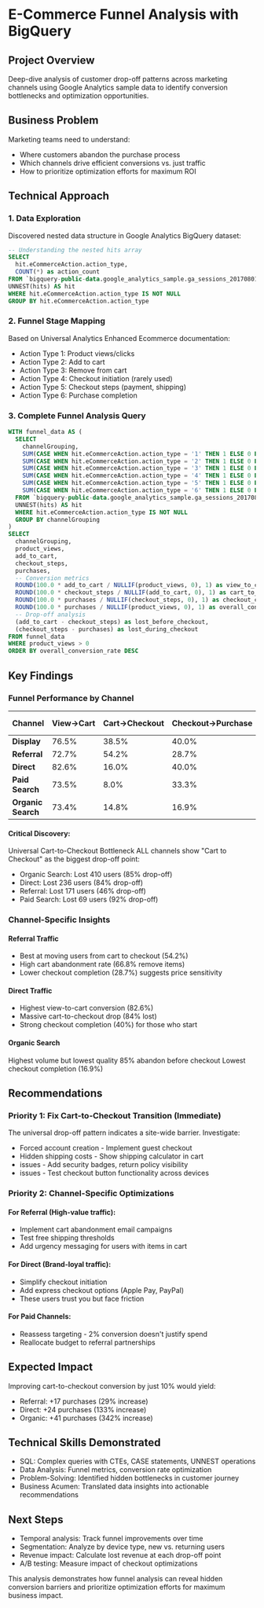 # E-Commerce Funnel Analysis with BigQuery

## Project Overview
Deep-dive analysis of customer drop-off patterns across marketing channels using Google Analytics sample data to identify conversion bottlenecks and optimization opportunities.

## Business Problem
Marketing teams need to understand:
- Where customers abandon the purchase process
- Which channels drive efficient conversions vs. just traffic
- How to prioritize optimization efforts for maximum ROI

## Technical Approach

### 1. Data Exploration
Discovered nested data structure in Google Analytics BigQuery dataset:
```sql
-- Understanding the nested hits array
SELECT 
  hit.eCommerceAction.action_type,
  COUNT(*) as action_count
FROM `bigquery-public-data.google_analytics_sample.ga_sessions_20170801`,
UNNEST(hits) AS hit
WHERE hit.eCommerceAction.action_type IS NOT NULL
GROUP BY hit.eCommerceAction.action_type
```

### 2. Funnel Stage Mapping
Based on Universal Analytics Enhanced Ecommerce documentation:

- Action Type 1: Product views/clicks
- Action Type 2: Add to cart
- Action Type 3: Remove from cart
- Action Type 4: Checkout initiation (rarely used)
- Action Type 5: Checkout steps (payment, shipping)
- Action Type 6: Purchase completion



### 3. Complete Funnel Analysis Query
```sql
WITH funnel_data AS (
  SELECT 
    channelGrouping,
    SUM(CASE WHEN hit.eCommerceAction.action_type = '1' THEN 1 ELSE 0 END) as product_views,
    SUM(CASE WHEN hit.eCommerceAction.action_type = '2' THEN 1 ELSE 0 END) as add_to_cart,
    SUM(CASE WHEN hit.eCommerceAction.action_type = '3' THEN 1 ELSE 0 END) as remove_from_cart,
    SUM(CASE WHEN hit.eCommerceAction.action_type = '4' THEN 1 ELSE 0 END) as checkout_start,
    SUM(CASE WHEN hit.eCommerceAction.action_type = '5' THEN 1 ELSE 0 END) as checkout_steps,
    SUM(CASE WHEN hit.eCommerceAction.action_type = '6' THEN 1 ELSE 0 END) as purchases
  FROM `bigquery-public-data.google_analytics_sample.ga_sessions_20170801`,
  UNNEST(hits) AS hit
  WHERE hit.eCommerceAction.action_type IS NOT NULL
  GROUP BY channelGrouping
)
SELECT 
  channelGrouping,
  product_views,
  add_to_cart,
  checkout_steps,
  purchases,
  -- Conversion metrics
  ROUND(100.0 * add_to_cart / NULLIF(product_views, 0), 1) as view_to_cart_rate,
  ROUND(100.0 * checkout_steps / NULLIF(add_to_cart, 0), 1) as cart_to_checkout_rate,
  ROUND(100.0 * purchases / NULLIF(checkout_steps, 0), 1) as checkout_completion_rate,
  ROUND(100.0 * purchases / NULLIF(product_views, 0), 1) as overall_conversion_rate,
  -- Drop-off analysis
  (add_to_cart - checkout_steps) as lost_before_checkout,
  (checkout_steps - purchases) as lost_during_checkout
FROM funnel_data
WHERE product_views > 0
ORDER BY overall_conversion_rate DESC
```

## Key Findings

### Funnel Performance by Channel

| Channel | View→Cart | Cart→Checkout | Checkout→Purchase | Overall Conversion |
|---------|-----------|---------------|-------------------|-------------------|
| **Display** | 76.5% | 38.5% | 40.0% | 11.8% |
| **Referral** | 72.7% | 54.2% | 28.7% | 11.3% |
| **Direct** | 82.6% | 16.0% | 40.0% | 5.3% |
| **Paid Search** | 73.5% | 8.0% | 33.3% | 2.0% |
| **Organic Search** | 73.4% | 14.8% | 16.9% | 1.8% |


#### Critical Discovery:
Universal Cart-to-Checkout Bottleneck
ALL channels show "Cart to Checkout" as the biggest drop-off point:

- Organic Search: Lost 410 users (85% drop-off)
- Direct: Lost 236 users (84% drop-off)
- Referral: Lost 171 users (46% drop-off)
- Paid Search: Lost 69 users (92% drop-off)


### Channel-Specific Insights

#### Referral Traffic
- Best at moving users from cart to checkout (54.2%)
- High cart abandonment rate (66.8% remove items)
- Lower checkout completion (28.7%) suggests price sensitivity


#### Direct Traffic
- Highest view-to-cart conversion (82.6%)
- Massive cart-to-checkout drop (84% lost)
- Strong checkout completion (40%) for those who start


#### Organic Search
Highest volume but lowest quality
85% abandon before checkout
Lowest checkout completion (16.9%)



## Recommendations
### Priority 1: Fix Cart-to-Checkout Transition (Immediate)
The universal drop-off pattern indicates a site-wide barrier. 
Investigate:
- Forced account creation - Implement guest checkout
- Hidden shipping costs - Show shipping calculator in cart
-  issues - Add security badges, return policy visibility
-  issues - Test checkout button functionality across devices

### Priority 2: Channel-Specific Optimizations
#### For Referral (High-value traffic):
- Implement cart abandonment email campaigns
- Test free shipping thresholds
- Add urgency messaging for users with items in cart

#### For Direct (Brand-loyal traffic):
- Simplify checkout initiation
- Add express checkout options (Apple Pay, PayPal)
- These users trust you but face friction

#### For Paid Channels:
- Reassess targeting - 2% conversion doesn't justify spend
- Reallocate budget to referral partnerships


## Expected Impact
Improving cart-to-checkout conversion by just 10% would yield:

- Referral: +17 purchases (29% increase)
- Direct: +24 purchases (133% increase)
- Organic: +41 purchases (342% increase)


## Technical Skills Demonstrated

- SQL: Complex queries with CTEs, CASE statements, UNNEST operations
- Data Analysis: Funnel metrics, conversion rate optimization
-  Problem-Solving: Identified hidden bottlenecks in customer journey
- Business Acumen: Translated data insights into actionable recommendations



## Next Steps

- Temporal analysis: Track funnel improvements over time
- Segmentation: Analyze by device type, new vs. returning users
- Revenue impact: Calculate lost revenue at each drop-off point
- A/B testing: Measure impact of checkout optimizations


This analysis demonstrates how funnel analysis can reveal hidden conversion barriers and prioritize optimization efforts for maximum business impact.

